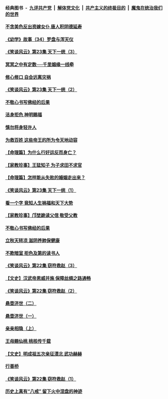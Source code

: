 ####  经典图书 &nbsp;-&nbsp; [九评共产党](../../../../9ping.md?t=08141048/blob/master/README.md?t=08141048) &nbsp;|&nbsp; [解体党文化](../../../../jtdwh.md?t=08141048/blob/master/README.md?t=08141048)  &nbsp;|&nbsp; [共产主义的终极目的](../../../../gczydzjmd.md?t=08141048/blob/master/README.md?t=08141048) &nbsp;|&nbsp; [魔鬼在统治我们的世界](../../../../mgztzwmdsj.md?t=08141048/blob/master/README.md?t=08141048) 

#### [不贪美色反出资嫁女仆 唐人积阴德延寿](../pages/prog647/a102643957.md?t=08141048) 

#### [《幼学》故事（34）罗盘与浑天仪](../pages/prog647/a102643951.md?t=08141048) 

#### [《笑谈风云》第23集 天下一统（3）](../pages/prog647/a102643937.md?t=08141048) 

#### [冥冥之中有定数──千里姻缘一线牵](../pages/prog647/a102643074.md?t=08141048) 

#### [修心修口 自会远离灾祸](../pages/prog647/a102643036.md?t=08141048) 

#### [《笑谈风云》第23集 天下一统（2）](../pages/prog647/a102643014.md?t=08141048) 

#### [不敬心书写佛经的后果](../pages/prog647/a102642368.md?t=08141048) 

#### [洁身拒色 神明赐福](../pages/prog647/a102642363.md?t=08141048) 

#### [慎勿将身轻许人](../pages/prog647/a102642222.md?t=08141048) 

#### [为救百姓 这些帝王的所为令天地动容](../pages/prog647/a102642052.md?t=08141048) 

#### [【命理篇】为什么行好运反而身亡？](../pages/prog647/a102641592.md?t=08141048) 

#### [【家教珍事】王猛知子 为子求田不求官](../pages/prog647/a102641580.md?t=08141048) 

#### [【命理篇】怎样能从失败的婚姻走出来？](../pages/prog647/a102640802.md?t=08141048) 

#### [《笑谈风云》第23集 天下一统（1）](../pages/prog647/a102640791.md?t=08141048) 

#### [看一个字 竟知人生祸福和天下大势](../pages/prog647/a102640137.md?t=08141048) 

#### [【家教珍事】邝埜跪读父信 敬受父教](../pages/prog647/a102640131.md?t=08141048) 

#### [不敬心书写佛经的后果](../pages/prog647/a102639970.md?t=08141048) 

#### [立秋天转凉 滋阴养肺保健康](../pages/prog647/a102639236.md?t=08141048) 

#### [不欺暗室 拒色及第的读书人](../pages/prog647/a102639223.md?t=08141048) 

#### [《笑谈风云》第22集 窃符救赵（3）](../pages/prog647/a102639213.md?t=08141048) 

#### [【文史】汉武帝恩威并施 保障丝绸之路通畅](../pages/prog647/a102638665.md?t=08141048) 

#### [《笑谈风云》第22集 窃符救赵（2）](../pages/prog647/a102638635.md?t=08141048) 

#### [悬壶济世（二）](../pages/prog647/a102637876.md?t=08141048) 

#### [悬壶济世（一）](../pages/prog647/a102637864.md?t=08141048) 

#### [亲亲相隐（上）](../pages/prog647/a102637311.md?t=08141048) 

#### [王母赐仙桃 桃核传千载](../pages/prog647/a102636523.md?t=08141048) 

#### [【文史】明成祖五次亲征漠北 武功赫赫](../pages/prog647/a102636519.md?t=08141048) 

#### [行善桥](../pages/prog647/a102636040.md?t=08141048) 

#### [《笑谈风云》第22集 窃符救赵（1）](../pages/prog647/a102636037.md?t=08141048) 

#### [历史上真有“八戒” 留下火中涅盘的神迹](../pages/prog647/a102635944.md?t=08141048) 

